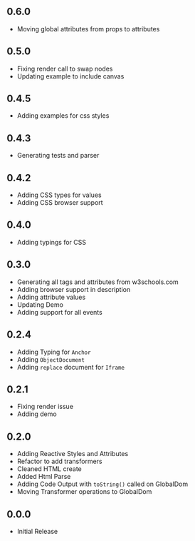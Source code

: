 ## 0.6.0

- Moving global attributes from props to attributes

## 0.5.0

- Fixing render call to swap nodes
- Updating example to include canvas

## 0.4.5

- Adding examples for css styles

## 0.4.3

- Generating tests and parser

## 0.4.2

- Adding CSS types for values
- Adding CSS browser support

## 0.4.0

- Adding typings for CSS

## 0.3.0

- Generating all tags and attributes from w3schools.com
- Adding browser support in description
- Adding attribute values
- Updating Demo
- Adding support for all events

## 0.2.4

- Adding Typing for `Anchor`
- Adding `ObjectDocument`
- Adding `replace` document for `Iframe`

## 0.2.1

- Fixing render issue
- Adding demo

## 0.2.0

- Adding Reactive Styles and Attributes
- Refactor to add transformers
- Cleaned HTML create
- Added Html Parse
- Adding Code Output with `toString()` called on GlobalDom
- Moving Transformer operations to GlobalDom

## 0.0.0

- Initial Release
